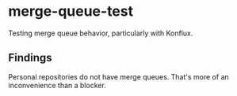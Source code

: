 # merge-queue-test

Testing merge queue behavior, particularly with Konflux.

## Findings

Personal repositories do not have merge queues. That's more of an inconvenience
than a blocker.
